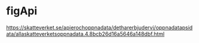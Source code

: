 # figApi
https://skatteverket.se/apierochoppnadata/detharerbjudervi/oppnadatapsidata/allaskatteverketsoppnadata.4.8bcb26d16a5646a148dbf.html
